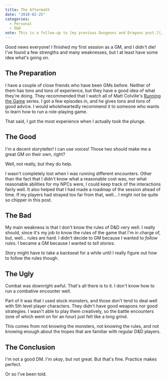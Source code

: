 ```yaml
---
title: The Aftermath
date: "2018-02-25"
categories:
  - Personal
  - D&D
note: This is a follow-up to [my previous Dungeons and Dragons post.](/blog/2018/02/19/im-absolutely-terrified/)
---
```


Good news everyone!
I finished my first session as a GM, and I didn't die!
I've found a few strengths and many weaknesses, but I at least have some idea what's going on.

## The Preparation

I have a couple of close friends who have been GMs before.
Neither of them has tons and tons of experience, but they have a good idea of what they're doing.
They recommended that I watch all of Matt Colville's [Running the Game](https://www.youtube.com/watch?v=e-YZvLUXcR8&list=PLlUk42GiU2guNzWBzxn7hs8MaV7ELLCP_) series.
I got a few episodes in, and he gives tons and *tons* of good advice.
I would wholeheartedly recommend it to someone who wants to learn how to run a role-playing game.

That said, I got the most experience when I actually took the plunge.

## The Good

I'm a decent storyteller!
I can use voices!
Those two should make me a great GM on their own, right?

Well, not really, but they do help.

I wasn't completely lost when I was running different encounters.
Other than the fact that I didn't know what a reasonable cost was, nor what reasonable abilities for my NPCs were, I could keep track of the interactions fairly well.
It also helped that I had made a roadmap of the session ahead of time.
If my players had strayed too far from that, well... I might not be quite so chipper in this post.

## The Bad

My main weakness is that I don't know the rules of D&D very well.
I really should, since it's my job to know the rules of the game that I'm in charge of, but, well... rules are hard.
I didn't decide to GM because I wanted to *follow rules.*
I became a GM because I wanted to *tell stories.*

Story might have to take a backseat for a while until I really figure out how to follow the rules though.

## The Ugly

Combat was downright awful.
That's all there is to it.
I don't know how to run a combative encounter well.

Part of it was that I used stock monsters, and those don't tend to deal well with 5th level player characters.
They didn't have good weapons nor good strategies.
I wasn't able to play them creatively, so the battle encounters (one of which went on for an hour) just felt like a long grind.

This comes from not knowing the monsters, not knowing the rules, and not knowing enough about the tropes that are familiar with regular D&D players.

## The Conclusion

I'm not a good DM.
I'm *okay*, but not great.
But that's fine.
Practice makes perfect.

Or so I've been told.
